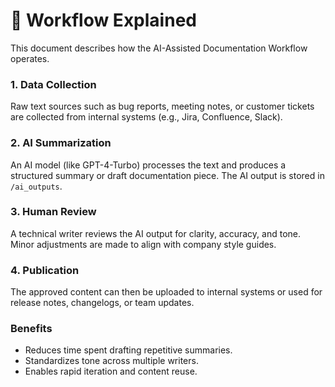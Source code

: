 # 🧠 Workflow Explained

This document describes how the AI-Assisted Documentation Workflow operates.

### 1. Data Collection
Raw text sources such as bug reports, meeting notes, or customer tickets are collected from internal systems (e.g., Jira, Confluence, Slack).

### 2. AI Summarization
An AI model (like GPT-4-Turbo) processes the text and produces a structured summary or draft documentation piece. The AI output is stored in `/ai_outputs`.

### 3. Human Review
A technical writer reviews the AI output for clarity, accuracy, and tone. Minor adjustments are made to align with company style guides.

### 4. Publication
The approved content can then be uploaded to internal systems or used for release notes, changelogs, or team updates.

### Benefits
- Reduces time spent drafting repetitive summaries.
- Standardizes tone across multiple writers.
- Enables rapid iteration and content reuse.
